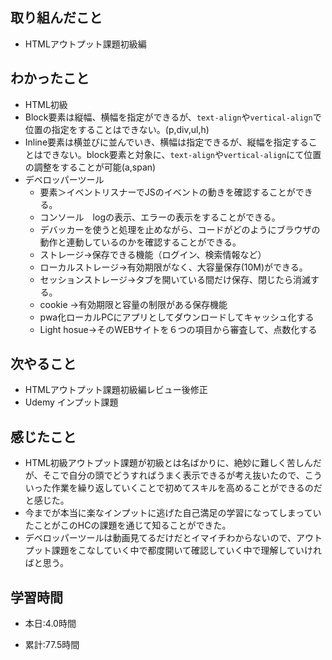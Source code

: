 ## 取り組んだこと
- HTMLアウトプット課題初級編

 
## わかったこと
- HTML初級
- Block要素は縦幅、横幅を指定ができるが、``text-align``や``vertical-align``で位置の指定をすることはできない。(p,div,ul,h)
- Inline要素は横並びに並んでいき、横幅は指定できるが、縦幅を指定することはできない。block要素と対象に、``text-align``や``vertical-align``にて位置の調整をすることが可能(a,span)
- デベロッパーツール
    - 要素＞イベントリスナーでJSのイベントの動きを確認することができる。
    - コンソール　logの表示、エラーの表示をすることができる。
    - デバッカーを使うと処理を止めながら、コードがどのようにブラウザの動作と連動しているのかを確認することができる。
    - ストレージ→保存できる機能（ログイン、検索情報など）
    - ローカルストレージ→有効期限がなく、大容量保存(10M)ができる。
    - セッションストレージ→タブを開いている間だけ保存、閉じたら消滅する。
    - cookie →有効期限と容量の制限がある保存機能
    - pwa化ローカルPCにアプリとしてダウンロードしてキャッシュ化する
    - Light hosue→そのWEBサイトを６つの項目から審査して、点数化する

## 次やること
- HTMLアウトプット課題初級編レビュー後修正
- Udemy インプット課題
 

## 感じたこと
- HTML初級アウトプット課題が初級とは名ばかりに、絶妙に難しく苦しんだが、そこで自分の頭でどうすればうまく表示できるが考え抜いたので、こういった作業を繰り返していくことで初めてスキルを高めることができるのだと感じた。
- 今までが本当に楽なインプットに逃げた自己満足の学習になってしまっていたことがこのHCの課題を通じて知ることができた。
- デベロッパーツールは動画見てるだけだとイマイチわからないので、アウトプット課題をこなしていく中で都度開いて確認していく中で理解していければと思う。

## 学習時間
- 本日:4.0時間

- 累計:77.5時間
